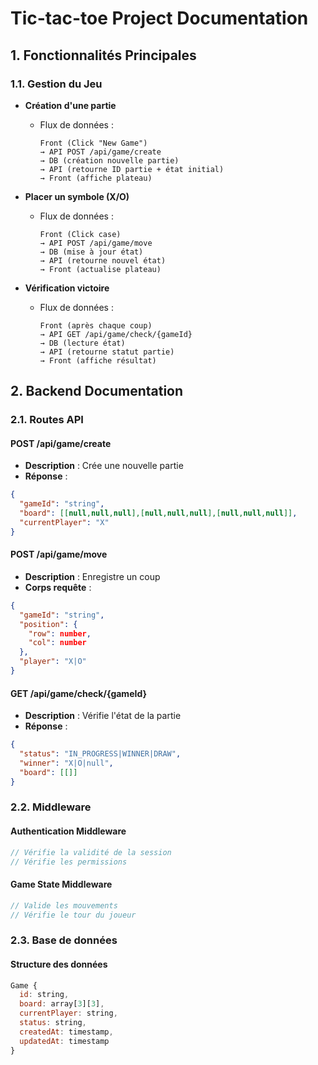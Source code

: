 # Tic-tac-toe Project Documentation

## 1. Fonctionnalités Principales

### 1.1. Gestion du Jeu
- **Création d'une partie**
  - Flux de données : 
    ```
    Front (Click "New Game") 
    → API POST /api/game/create 
    → DB (création nouvelle partie) 
    → API (retourne ID partie + état initial) 
    → Front (affiche plateau)
    ```

- **Placer un symbole (X/O)**
  - Flux de données :
    ```
    Front (Click case) 
    → API POST /api/game/move 
    → DB (mise à jour état) 
    → API (retourne nouvel état) 
    → Front (actualise plateau)
    ```

- **Vérification victoire**
  - Flux de données :
    ```
    Front (après chaque coup) 
    → API GET /api/game/check/{gameId} 
    → DB (lecture état) 
    → API (retourne statut partie) 
    → Front (affiche résultat)
    ```

## 2. Backend Documentation

### 2.1. Routes API

#### POST /api/game/create
- **Description** : Crée une nouvelle partie
- **Réponse** : 
```json
{
  "gameId": "string",
  "board": [[null,null,null],[null,null,null],[null,null,null]],
  "currentPlayer": "X"
}
```

#### POST /api/game/move
- **Description** : Enregistre un coup
- **Corps requête** :
```json
{
  "gameId": "string",
  "position": {
    "row": number,
    "col": number
  },
  "player": "X|O"
}
```

#### GET /api/game/check/{gameId}
- **Description** : Vérifie l'état de la partie
- **Réponse** :
```json
{
  "status": "IN_PROGRESS|WINNER|DRAW",
  "winner": "X|O|null",
  "board": [[]]
}
```

### 2.2. Middleware

#### Authentication Middleware
```javascript
// Vérifie la validité de la session
// Vérifie les permissions
```

#### Game State Middleware
```javascript
// Valide les mouvements
// Vérifie le tour du joueur
```

### 2.3. Base de données

#### Structure des données
```javascript
Game {
  id: string,
  board: array[3][3],
  currentPlayer: string,
  status: string,
  createdAt: timestamp,
  updatedAt: timestamp
}
```